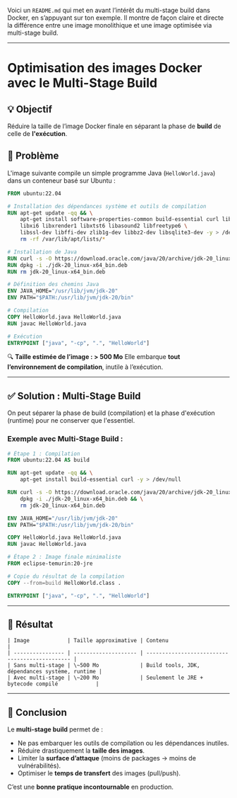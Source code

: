 Voici un `README.md` qui met en avant l’intérêt du multi-stage build dans Docker, en s’appuyant sur ton exemple. Il montre de façon claire et directe la différence entre une image monolithique et une image optimisée via multi-stage build.

---

# Optimisation des images Docker avec le **Multi-Stage Build**

## 💡 Objectif

Réduire la taille de l’image Docker finale en séparant la phase de **build** de celle de **l'exécution**.

## 🚨 Problème

L'image suivante compile un simple programme Java (`HelloWorld.java`) dans un conteneur basé sur Ubuntu :

```dockerfile
FROM ubuntu:22.04

# Installation des dépendances système et outils de compilation
RUN apt-get update -qq && \
    apt-get install software-properties-common build-essential curl libc6-i386 libc6-x32 \
    libxi6 libxrender1 libxtst6 libasound2 libfreetype6 \
    libssl-dev libffi-dev zlib1g-dev libbz2-dev libsqlite3-dev -y > /dev/null && \
    rm -rf /var/lib/apt/lists/*

# Installation de Java
RUN curl -s -O https://download.oracle.com/java/20/archive/jdk-20_linux-x64_bin.deb
RUN dpkg -i ./jdk-20_linux-x64_bin.deb
RUN rm jdk-20_linux-x64_bin.deb

# Définition des chemins Java
ENV JAVA_HOME="/usr/lib/jvm/jdk-20"
ENV PATH="$PATH:/usr/lib/jvm/jdk-20/bin"

# Compilation
COPY HelloWorld.java HelloWorld.java
RUN javac HelloWorld.java

# Exécution
ENTRYPOINT ["java", "-cp", ".", "HelloWorld"]
```

🔍 **Taille estimée de l’image : > 500 Mo**
Elle embarque **tout l’environnement de compilation**, inutile à l’exécution.

---

## ✅ Solution : **Multi-Stage Build**

On peut séparer la phase de build (compilation) et la phase d'exécution (runtime) pour ne conserver que l'essentiel.

### Exemple avec Multi-Stage Build :

```dockerfile
# Étape 1 : Compilation
FROM ubuntu:22.04 AS build

RUN apt-get update -qq && \
    apt-get install build-essential curl -y > /dev/null

RUN curl -s -O https://download.oracle.com/java/20/archive/jdk-20_linux-x64_bin.deb && \
    dpkg -i ./jdk-20_linux-x64_bin.deb && \
    rm jdk-20_linux-x64_bin.deb

ENV JAVA_HOME="/usr/lib/jvm/jdk-20"
ENV PATH="$PATH:/usr/lib/jvm/jdk-20/bin"

COPY HelloWorld.java HelloWorld.java
RUN javac HelloWorld.java

# Étape 2 : Image finale minimaliste
FROM eclipse-temurin:20-jre

# Copie du résultat de la compilation
COPY --from=build HelloWorld.class .

ENTRYPOINT ["java", "-cp", ".", "HelloWorld"]
```

---

## 🎯 Résultat
```
| Image            | Taille approximative | Contenu                                        |
| ---------------- | -------------------- | ---------------------------------------------- |
| Sans multi-stage | \~500 Mo             | Build tools, JDK, dépendances système, runtime |
| Avec multi-stage | \~200 Mo             | Seulement le JRE + bytecode compilé            |

```
---

## 🧠 Conclusion

Le **multi-stage build** permet de :

* Ne pas embarquer les outils de compilation ou les dépendances inutiles.
* Réduire drastiquement la **taille des images**.
* Limiter la **surface d’attaque** (moins de packages → moins de vulnérabilités).
* Optimiser le **temps de transfert** des images (pull/push).

C’est une **bonne pratique incontournable** en production.
